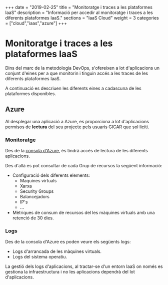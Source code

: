 +++
date        = "2019-02-25"
title       = "Monitoratge i traces a les plataformes IaaS"
description = "Informació per accedir al monitoratge i traces a les diferents plataformes IaaS."
sections    = "IaaS Cloud"
weight      = 3
categories  = ["cloud","iaas","azure"]
+++

# Monitoratge i traces a les plataformes IaaS

Dins del marc de la metodologia DevOps, s'ofereixen a lot d'aplicacions un conjunt d'eines per a que monitorin i tinguin accés a les traces de les diferents plataformes IaaS.

A continuació es descriuen les diferents eines a cadascuna de les plataformes disponibles.

## Azure

Al desplegar una aplicació a Azure, es proporciona a lot d'aplicacions permisos de **lectura** del seu projecte pels usuaris GICAR que sol·liciti.

### Monitoratge

Des de la [consola d'Azure](https://portal.azure.com/), és tindrà accés de lectura de les diferents aplicacions.

Des d'allà es pot consultar de cada Grup de recursos la següent informació:

- Configuració dels diferents elements:
  - Maquines virtuals
  - Xarxa
  - Security Groups
  - Balancejadors
  - IP's
  - ...
- Mètriques de consum de recursos del les màquines virtuals amb una retenció de 30 dies.

### Logs

Des de la consola d'Azure es poden veure els següents logs:

- Logs d'arrancada de les màquines virtuals.
- Logs del sistema operatiu.

La gestió dels logs d'aplicacions, al tractar-se d'un entorn IaaS on només es gestiona la infraestructura i no les aplicacions dependrà del lot d'aplicacions.
